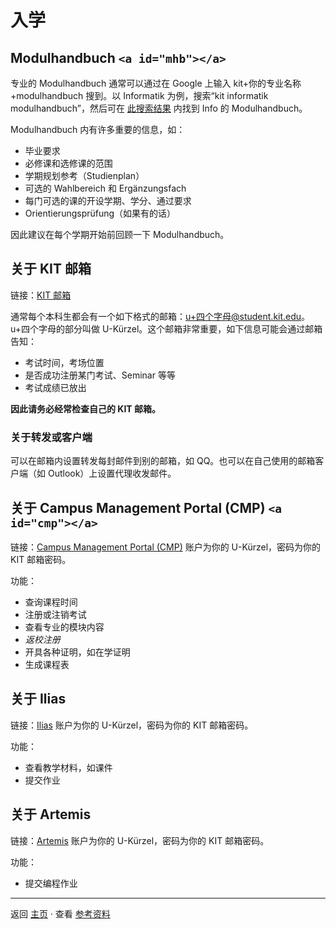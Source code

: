# 入学

## Modulhandbuch `<a id="mhb"></a>`

专业的 Modulhandbuch 通常可以通过在 Google 上输入 kit+你的专业名称+modulhandbuch 搜到。以 Informatik 为例，搜索“kit informatik modulhandbuch”，然后可在 [此搜索结果](https://www.informatik.kit.edu/formulare.php) 内找到 Info 的 Modulhandbuch。

Modulhandbuch 内有许多重要的信息，如：

- 毕业要求
- 必修课和选修课的范围
- 学期规划参考（Studienplan）
- 可选的 Wahlbereich 和 Ergänzungsfach
- 每门可选的课的开设学期、学分、通过要求
- Orientierungsprüfung（如果有的话）

因此建议在每个学期开始前回顾一下 Modulhandbuch。

## 关于 KIT 邮箱

链接：[KIT 邮箱](https://owa.kit.edu/)

通常每个本科生都会有一个如下格式的邮箱：u+四个字母@student.kit.edu。u+四个字母的部分叫做 U-Kürzel。这个邮箱非常重要，如下信息可能会通过邮箱告知：

- 考试时间，考场位置
- 是否成功注册某门考试、Seminar 等等
- 考试成绩已放出

**因此请务必经常检查自己的 KIT 邮箱。**

### 关于转发或客户端

可以在邮箱内设置转发每封邮件到别的邮箱，如 QQ。也可以在自己使用的邮箱客户端（如 Outlook）上设置代理收发邮件。

## 关于 Campus Management Portal (CMP) `<a id="cmp"></a>`

链接：[Campus Management Portal (CMP)](https://campus.studium.kit.edu/exams/index.php)
账户为你的 U-Kürzel，密码为你的 KIT 邮箱密码。

功能：

- 查询课程时间
- 注册或注销考试
- 查看专业的模块内容
- *返校注册*
- 开具各种证明，如在学证明
- 生成课程表

## 关于 Ilias

链接：[Ilias](https://ilias.studium.kit.edu/)
账户为你的 U-Kürzel，密码为你的 KIT 邮箱密码。

功能：

- 查看教学材料，如课件
- 提交作业

## 关于 Artemis

链接：[Artemis](https://artemis.praktomat.cs.kit.edu/)
账户为你的 U-Kürzel，密码为你的 KIT 邮箱密码。

功能：

- 提交编程作业

---

返回 [主页](README) · 查看 [参考资料](References)
